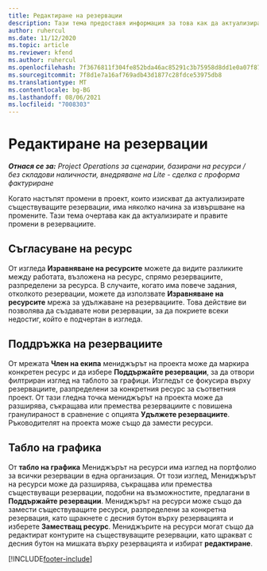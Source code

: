 ```yaml
---
title: Редактиране на резервации
description: Тази тема предоставя информация за това как да актуализирате и правите промени в резервациите.
author: ruhercul
ms.date: 11/12/2020
ms.topic: article
ms.reviewer: kfend
ms.author: ruhercul
ms.openlocfilehash: 7f3676811f304fe852bda46ac85291c3b75958d8dd1e0a07f87c58ef5efe8738
ms.sourcegitcommit: 7f8d1e7a16af769adb43d1877c28fdce53975db8
ms.translationtype: MT
ms.contentlocale: bg-BG
ms.lasthandoff: 08/06/2021
ms.locfileid: "7008303"
---
```

# <a name="edit-bookings"></a>Редактиране на резервации

_**Отнася се за:** Project Operations за сценарии, базирани на ресурси / без складови наличности, внедряване на Lite - сделка с проформа фактуриране_


Когато настъпят промени в проект, които изискват да актуализирате съществуващите резервации, има няколко начина за извършване на промените. Тази тема очертава как да актуализирате и правите промени в резервациите.

## <a name="resource-reconciliation"></a>Съгласуване на ресурс

От изгледа **Изравняване на ресурсите** можете да видите разликите между работата, възложена на ресурс, спрямо резервациите, разпределени за ресурса. В случаите, когато има повече задания, отколкото резервации, можете да използвате **Изравняване на ресурсите** мрежа за удължаване на резервациите. Това действие ви позволява да създавате нови резервации, за да покриете всеки недостиг, който е подчертан в изгледа.

## <a name="maintain-bookings"></a>Поддръжка на резервациите

От мрежата **Член на екипа** мениджърът на проекта може да маркира конкретен ресурс и да избере **Поддържайте резервации**, за да отвори филтриран изглед на таблото за графици. Изгледът се фокусира върху резервациите, разпределени за конкретния ресурс за съответния проект. От тази гледна точка мениджърът на проекта може да разширява, съкращава или премества резервациите с повишена гранулираност в сравнение с опцията **Удължете резервациите**. Ръководителят на проекта може също да замести ресурси.

## <a name="schedule-board"></a>Табло на графика

От **табло на графика** Мениджърът на ресурси има изглед на портфолио за всички резервации в една организация. От този изглед, Мениджърът на ресурси може да разширява, съкращава или премества съществуващи резервации, подобни на възможностите, предлагани в **Поддържайте резервации**. Мениджърът на ресурси може също да замести съществуващите ресурси, разпределени за конкретна резервация, като щракнете с десния бутон върху резервацията и изберете **Заместващ ресурс**. Мениджърите на ресурси могат също да редактират контурите на съществуващите резервации, като щракват с десния бутон на мишката върху резервацията и избират **редактиране**.


[!INCLUDE[footer-include](../includes/footer-banner.md)]